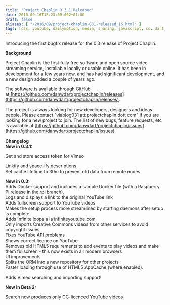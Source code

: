 ```yaml
---
title: 'Project Chaplin 0.3.1 Released'
date: 2016-09-16T15:23:00.002+01:00
draft: false
aliases: [ "/2016/09/project-chaplin-031-released_16.html" ]
tags: [css, youtube, dailymotion, media, sharing, javascript, cc, dart, videos, vimeo, free software, chaplin, open source, creativecommons, html5, video, php, project]
---
```


Introducing the first bugfix release for the 0.3 release of Project Chaplin.  
  
**Background**  
  
Project Chaplin is the first fully free software and open source video streaming service, installable locally or usable online. It has been in development for a few years now, and has had significant development, and a new design added a couple of years ago.  
  
The software is available through GitHub at[ ](https://www.blogger.com/goog_1096986118)[https://github.com/danwdart/projectchaplin/releases](https://github.com/danwdart/projectchaplin/releases).  
  
The project is always looking for new developers, designers and ideas people. Please contact "viablog031 att projectchaplin dott com" if you are looking for a new project to join. The list of new bugs, feature requests, etc is available at [https://github.com/danwdart/projectchaplin/issues](https://github.com/danwdart/projectchaplin/issues)  
  
**Changelog**  
**New in 0.3.1:**  
  
  

Get and store access token for Vimeo

Linkify and space-ify descriptions  
Set cache lifetime to 30m to prevent old data from remote nodes  
  
**New in 0.3:**  
Adds Docker support and includes a sample Docker file (with a Raspberry Pi release in the rpi branch).  
Logs and displays a link to the original YouTube link  
Adds fullscreen support to YouTube videos  
Makes the setup process more streamlined by starting daemons after setup is complete  
Adds Infinite loops a la infiniteyoutube.com  
Only imports Creative Commons videos from other services to avoid copyright issues  
Fixes YouTube API problems  
Shows correct licence on YouTube  
Removes old HTML5 requirements to add events to play videos and make them fullscreen - this now exists in all modern browsers  
UI improvements  
Splits the ORM into a new repository for other projects  
Faster loading through use of HTML5 AppCache (where enabled).  
  

Adds Vimeo searching and importing support!

**New in Beta 2:**

Search now produces only CC-licenced YouTube videos